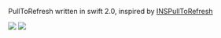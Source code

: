 PullToRefresh written in swift 2.0, inspired by
[INSPullToRefresh](https://github.com/inspace-io/INSPullToRefresh)

<p align="let">
   <img src="./ScreenShoots/top.gif width=40%"> 
   <img src="./ScreenShoots/bottom.gif width=40%"> 
</a>
